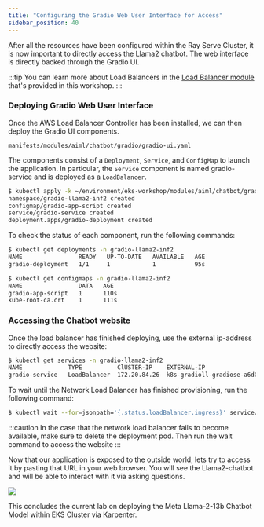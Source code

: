```yaml
---
title: "Configuring the Gradio Web User Interface for Access"
sidebar_position: 40
---
```


After all the resources have been configured within the Ray Serve Cluster, it is now
important to directly access the Llama2 chatbot. The web interface is directly backed
through the Gradio UI.


:::tip
You can learn more about Load Balancers in the [Load Balancer module](../../fundamentals/exposing/loadbalancer/index.md) that's provided in this workshop.
:::

### Deploying Gradio Web User Interface

Once the AWS Load Balancer Controller has been installed, we can then deploy the Gradio UI components.

```file
manifests/modules/aiml/chatbot/gradio/gradio-ui.yaml
```

The components consist of a `Deployment`, `Service`, and `ConfigMap` to launch the application. In particular, the `Service` component is named gradio-service and is deployed as a `LoadBalancer`.

```bash
$ kubectl apply -k ~/environment/eks-workshop/modules/aiml/chatbot/gradio
namespace/gradio-llama2-inf2 created
configmap/gradio-app-script created
service/gradio-service created
deployment.apps/gradio-deployment created
```

To check the status of each component, run the following commands:

```bash
$ kubectl get deployments -n gradio-llama2-inf2
NAME                READY   UP-TO-DATE   AVAILABLE   AGE
gradio-deployment   1/1     1            1           95s
```

```bash
$ kubectl get configmaps -n gradio-llama2-inf2
NAME                DATA   AGE
gradio-app-script   1      110s
kube-root-ca.crt    1      111s
```

### Accessing the Chatbot website

Once the load balancer has finished deploying, use the external ip-address to directly access
the website:

```bash
$ kubectl get services -n gradio-llama2-inf2
NAME             TYPE          ClUSTER-IP    EXTERNAL-IP                                                                      PORT(S)         AGE
gradio-service   LoadBalancer  172.20.84.26  k8s-gradioll-gradiose-a6d0b586ce-06885d584b38b400.elb.us-west-2.amazonaws.com    80:30802/TCP    8m42s
```

To wait until the Network Load Balancer has finished provisioning, run the following command:

```bash
$ kubectl wait --for=jsonpath='{.status.loadBalancer.ingress}' service/gradio-service -n gradio-llama2-inf2 --timeout=5m
```

:::caution
In the case that the network load balancer fails to become available, make sure to delete the deployment pod.
Then run the wait command to access the website
:::

Now that our application is exposed to the outside world, lets try to access it by pasting that URL in your web browser. You will see the Llama2-chatbot and will be able to interact with it via asking questions.

<Browser url="http://k8s-gradioll-gradiose-a6d0b586ce-06885d584b38b400.elb.us-west-2.amazonaws.com">
<img src={require('@site/static/img/sample-app-screens/chatbot.webp').default}/>
</Browser>

This concludes the current lab on deploying the Meta Llama-2-13b Chatbot Model within EKS Cluster via Karpenter.
